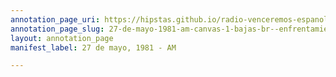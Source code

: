 ```yaml
---
annotation_page_uri: https://hipstas.github.io/radio-venceremos-espanol/annotations/27-de-mayo-1981-am-canvas-1-bajas-br--enfrentamiento.json
annotation_page_slug: 27-de-mayo-1981-am-canvas-1-bajas-br--enfrentamiento
layout: annotation_page
manifest_label: 27 de mayo, 1981 - AM

---
```

